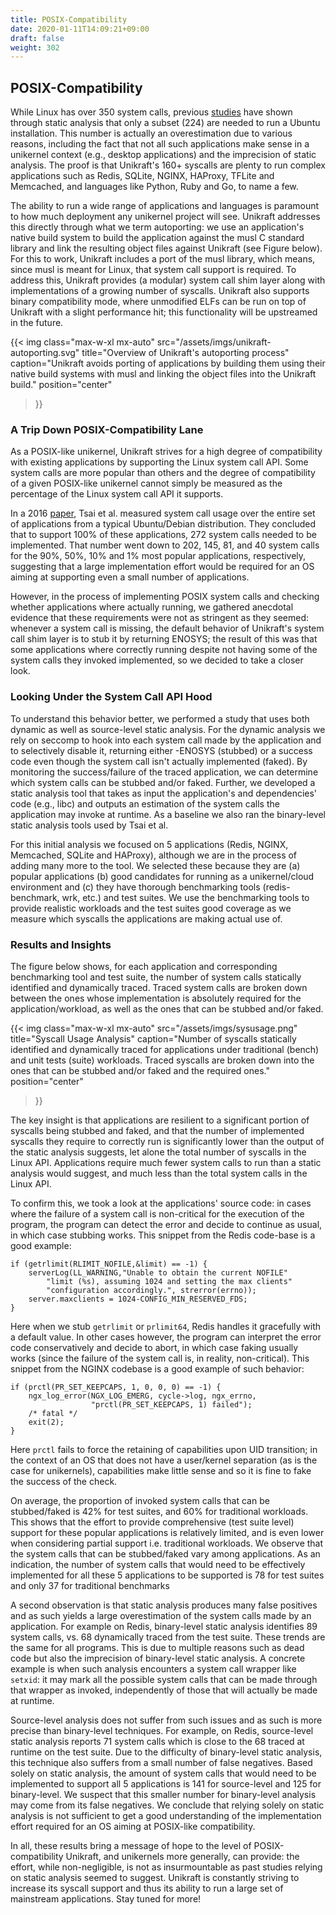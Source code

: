 ```yaml
---
title: POSIX-Compatibility
date: 2020-01-11T14:09:21+09:00
draft: false
weight: 302
---
```


## POSIX-Compatibility

While Linux has over 350 system calls, previous
[studies](https://dl.acm.org/doi/10.1145/2901318.2901341) have shown
through static analysis that only a subset (224) are needed to run a
Ubuntu installation. This number is actually an overestimation due to
various reasons, including the fact that not all such applications
make sense in a unikernel context (e.g., desktop applications) and the
imprecision of static analysis. The proof is that Unikraft's 160+
syscalls are plenty to run complex applications such as Redis, SQLite,
NGINX, HAProxy, TFLite and Memcached, and languages like Python, Ruby
and Go, to name a few.

The ability to run a wide range of applications and languages is
paramount to how much deployment any unikernel project will
see. Unikraft addresses this directly through what we term
autoporting: we use an application's native build system to build the
application against the musl C standard library and link the resulting
object files against Unikraft (see Figure below). For this to work,
Unikraft includes a port of the musl library, which means, since musl
is meant for Linux, that system call support is required. To address
this, Unikraft provides (a modular) system call shim layer along with
implementations of a growing number of syscalls. Unikraft also
supports binary compatibility mode, where unmodified ELFs can be run
on top of Unikraft with a slight performance hit; this functionality
will be upstreamed in the future.

{{< img
  class="max-w-xl mx-auto"
  src="/assets/imgs/unikraft-autoporting.svg"
  title="Overview of Unikraft's autoporting process"
  caption="Unikraft avoids porting of applications by building them using their native build systems with musl and linking the object files into the Unikraft build."
  position="center"
>}}

### A Trip Down POSIX-Compatibility Lane

As a POSIX-like unikernel, Unikraft strives for a high degree of
compatibility with existing applications by supporting the Linux
system call API. Some system calls are more popular than others
and the degree of compatibility of a given POSIX-like unikernel cannot
simply be measured as the percentage of the Linux system call API it
supports.

In a 2016 [paper](https://dl.acm.org/doi/10.1145/2901318.2901341),
Tsai et al. measured system call usage over the entire set of
applications from a typical Ubuntu/Debian distribution. They concluded
that to support 100% of these applications, 272 system calls needed to
be implemented. That number went down to 202, 145, 81, and 40 system
calls for the 90%, 50%, 10% and 1% most popular applications,
respectively, suggesting that a large implementation effort would be
required for an OS aiming at supporting even a small number of
applications.

However, in the process of implementing POSIX system calls and
checking whether applications where actually running, we gathered
anecdotal evidence that these requirements were not as stringent as
they seemed: whenever a system call is missing, the default behavior
of Unikraft's system call shim layer is to stub it by returning
ENOSYS; the result of this was that some applications where correctly
running despite not having some of the system calls they invoked
implemented, so we decided to take a closer look.

### Looking Under the System Call API Hood

To understand this behavior better, we performed a study that uses
both dynamic as well as source-level static analysis. For the dynamic
analysis we rely on seccomp to hook into each system call made by the
application and to selectively disable it, returning either -ENOSYS
(stubbed) or a success code even though the system call isn't actually
implemented (faked). By monitoring the success/failure of the traced
application, we can determine which system calls can be stubbed and/or
faked. Further, we developed a static analysis tool that takes as
input the application's and dependencies' code (e.g., libc) and
outputs an estimation of the system calls the application may invoke
at runtime. As a baseline we also ran the binary-level static analysis
tools used by Tsai et al.

For this initial analysis we focused on 5 applications (Redis, NGINX,
Memcached, SQLite and HAProxy), although we are in the process of
adding many more to the tool. We selected these because they are (a)
popular applications (b) good candidates for running as a
unikernel/cloud environment and (c) they have thorough benchmarking
tools (redis-benchmark, wrk, etc.) and test suites. We use the
benchmarking tools to provide realistic workloads and the test suites
good coverage as we measure which syscalls the applications are making
actual use of.

### Results and Insights

The figure below shows, for each application and corresponding
benchmarking tool and test suite, the number of system calls
statically identified and dynamically traced. Traced system calls are
broken down between the ones whose implementation is absolutely
required for the application/workload, as well as the ones that can be
stubbed and/or faked.

{{< img
  class="max-w-xl mx-auto"
  src="/assets/imgs/sysusage.png"
  title="Syscall Usage Analysis"
  caption="Number of syscalls statically identified and dynamically traced for applications under traditional (bench) and unit tests (suite) workloads. Traced syscalls are broken down into the ones that can be stubbed and/or faked and the required ones."
  position="center"
>}}

The key insight is that applications are resilient to a significant
portion of syscalls being stubbed and faked, and that the number of
implemented syscalls they require to correctly run is significantly
lower than the output of the static analysis suggests, let alone the
total number of syscalls in the Linux API. Applications require much
fewer system calls to run than a static analysis would suggest, and
much less than the total system calls in the Linux API.

To confirm this, we took a look at the applications' source code: in
cases where the failure of a system call is non-critical for the
execution of the program, the program can detect the error and decide
to continue as usual, in which case stubbing works. This snippet from
the Redis code-base is a good example:

```
if (getrlimit(RLIMIT_NOFILE,&limit) == -1) {
    serverLog(LL_WARNING,"Unable to obtain the current NOFILE"
        "limit (%s), assuming 1024 and setting the max clients"
        "configuration accordingly.", strerror(errno));
    server.maxclients = 1024-CONFIG_MIN_RESERVED_FDS;
}
```

Here when we stub `getrlimit` or `prlimit64`, Redis handles it gracefully
with a default value. In other cases however, the program can
interpret the error code conservatively and decide to abort, in which
case faking usually works (since the failure of the system call is, in
reality, non-critical). This snippet from the NGINX codebase is a good
example of such behavior:

```
if (prctl(PR_SET_KEEPCAPS, 1, 0, 0, 0) == -1) {
    ngx_log_error(NGX_LOG_EMERG, cycle->log, ngx_errno,
                  "prctl(PR_SET_KEEPCAPS, 1) failed");
    /* fatal */
    exit(2);
}
```

Here `prctl` fails to force the retaining of capabilities upon UID
transition; in the context of an OS that does not have a user/kernel
separation (as is the case for unikernels), capabilities make little
sense and so it is fine to fake the success of the check.

On average, the proportion of invoked system calls that can be
stubbed/faked is 42% for test suites, and 60% for traditional
workloads. This shows that the effort to provide comprehensive (test
suite level) support for these popular applications is relatively
limited, and is even lower when considering partial support
i.e. traditional workloads. We observe that the system calls that can
be stubbed/faked vary among applications. As an indication, the number
of system calls that would need to be effectively implemented for all
these 5 applications to be supported is 78 for test suites and only 37
for traditional benchmarks

A second observation is that static analysis produces many false
positives and as such yields a large overestimation of the system
calls made by an application. For example on Redis, binary-level
static analysis identifies 89 system calls, vs. 68 dynamically traced
from the test suite. These trends are the same for all programs. This
is due to multiple reasons such as dead code but also the
imprecision of binary-level static analysis. A concrete example is
when such analysis encounters a system call wrapper like `setxid`: it
may mark all the possible system calls that can be made through that
wrapper as invoked, independently of those that will actually be made
at runtime.

Source-level analysis does not suffer from such issues and as such is
more precise than binary-level techniques. For example, on Redis,
source-level static analysis reports 71 system calls which is close to
the 68 traced at runtime on the test suite. Due to the difficulty of
binary-level static analysis, this technique also suffers from a small
number of false negatives. Based solely on static analysis, the
amount of system calls that would need to be implemented to support
all 5 applications is 141 for source-level and 125 for
binary-level. We suspect that this smaller number for binary-level
analysis may come from its false negatives. We conclude that relying
solely on static analysis is not sufficient to get a good
understanding of the implementation effort required for an OS aiming
at POSIX-like compatibility.

In all, these results bring a message of hope to the level of
POSIX-compatibility Unikraft, and unikernels more generally, can
provide: the effort, while non-negligible, is not as insurmountable as
past studies relying on static analysis seemed to suggest. Unikraft is
constantly striving to increase its syscall support and thus its
ability to run a large set of mainstream applications. Stay tuned for
more!